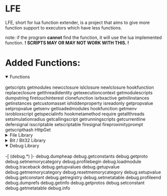 # LFE
LFE, short for lua function extender, is a project that aims to give more function support to executors which have less functions.

note: if the program <strong>cannot</strong> find the function, it will use the lua implemented function.
<strong> ! SCRIPTS MAY OR MAY NOT WORK WITH THIS. ! </strong>


# Added Functions:

<details open>
<summary>Functions</summary>
<br>
getscripts
getmodules
newcclosure
islclosure
newlclosure
hookfunction
replaceclosure
getthreadidentity
getexecutioncontext
getmodulescripts
dumpstring
firetouchinterest
clonefunction
isrbxactive
getnilinstances
getinstances
getcustomasset
ishiddenproperty
isreadonly
getpropvalue
setpropvalue
getsenv
getloadedmodules
hookfunction
getmenv
isrobloxscript
getspecialinfo
hookmetamethod
require
getallthreads
setsimulationradius
getcallingscript
getrunningscripts
getcurrentline
defersignal
isscriptable
setscriptable
firesignal
fireproximityprompt
getscripthash
HttpGet
</details>

<details>
<summary>File Library</summary>
i'm too lazy to write this out :p
basically most of the file library functions
</details>
<details>
<summary>Bit / Bit32 Library</summary>
i'm too lazy to write this out :p
basically most of the bit functions
</details>

<details open>
<summary>Debug Library</summary>
<br>
-[ (debug.*) ]-
debug.dumpheap
debug.getconstants
debug.getproto
debug.setmemorycategory
debug.profilebegin
debug.loadmodule
debug.traceback
debug.getupvalues
debug.getupvalue
debug.getmemorycategory
debug.resetmemorycategory
debug.setupvalue
debug.getconstant
debug.getregistry
debug.setmetatable
debug.profileend
debug.dumprefs
debug.getinfo
debug.getprotos
debug.setconstant
debug.getmetatable
debug.info
</details>
